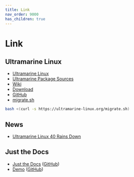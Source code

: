 ```yaml
---
title: Link
nav_order: 9000
has_children: true
---
```



# Link




## Ultramarine Linux

* [Ultramarine Linux](https://ultramarine-linux.org/)
* [Ultramarine Package Sources](https://github.com/Ultramarine-Linux/packages)
* [Wiki](https://wiki.ultramarine-linux.org/en/welcome/)
* [Download](https://ultramarine-linux.org/download/)
* [GitHub](https://github.com/Ultramarine-Linux)
* [migrate.sh](https://github.com/Ultramarine-Linux/website/blob/main/static/migrate.sh)

``` sh
bash <(curl -s https://ultramarine-linux.org/migrate.sh)
```




## News

* [Ultramarine Linux 40 Rains Down](https://blog.fyralabs.com/ultramarine-40-release/)




## Just the Docs

* [Just the Docs](https://pmarsceill.github.io/just-the-docs/) ([GitHub](https://github.com/pmarsceill/just-the-docs))
* [Demo](https://pmarsceill.github.io/jtd-remote/) ([GitHub](https://github.com/pmarsceill/jtd-remote))
